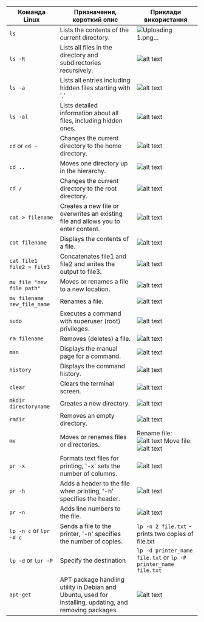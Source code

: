 
| Команда Linux | Призначення, короткий опис | Приклади використання  |
|-----------|-------------------------|---------------|
| `ls` | Lists the contents of the current directory. | ![Uploading 1.png…]() |
| `ls -R` | Lists all files in the directory and subdirectories recursively. | ![alt text](../image-12.png) |
| `ls -a` | Lists all entries including hidden files starting with '.' | ![alt text](../image-14.png) |
| `ls -al` | Lists detailed information about all files, including hidden ones. | ![alt text](../image-15.png) |
| `cd` or `cd ~` | Changes the current directory to the home directory. | ![alt text](../image-16.png) |
| `cd ..` | Moves one directory up in the hierarchy. | ![alt text](../image-17.png) |
| `cd /` | Changes the current directory to the root directory. | ![alt text](../image-18.png) |
| `cat > filename` | Creates a new file or overwrites an existing file and allows you to enter content. | ![alt text](../image-19.png) |
| `cat filename` | Displays the contents of a file. | ![alt text](../image-20.png) |
| `cat file1 file2 > file3` | Concatenates file1 and file2 and writes the output to file3. | ![alt text](../image-21.png) |
| `mv file "new file path"` | Moves or renames a file to a new location. | ![alt text](../image-22.png) |
| `mv filename new_file_name` | Renames a file. | ![alt text](../image-23.png) |
| `sudo` | Executes a command with superuser (root) privileges. | ![alt text](../image-24.png) |
| `rm filename` | Removes (deletes) a file. | ![alt text](../image-25.png) |
| `man` | Displays the manual page for a command. | ![alt text](../image-26.png) |
| `history` | Displays the command history. | ![alt text](../image-27.png) |
| `clear` | Clears the terminal screen. | ![alt text](../image-28.png) |
| `mkdir directoryname` | Creates a new directory. | ![alt text](../image-29.png) |
| `rmdir` | Removes an empty directory. | ![alt text](../image-30.png) |
| `mv` | Moves or renames files or directories. | Rename file:![alt text](../image-31.png) Move file: ![alt text](../image-32.png) |
| `pr -x` | Formats text files for printing, '-x' sets the number of columns. | ![alt text](../image-33.png) |
| `pr -h` | Adds a header to the file when printing, '-h' specifies the header. | ![alt text](../image-34.png) |
| `pr -n` | Adds line numbers to the file. | ![alt text](../image-35.png) |
| `lp -n c` or `lpr -# c` | Sends a file to the printer, '-n' specifies the number of copies. | `lp -n 2 file.txt` - prints two copies of file.txt |
| `lp -d` or `lpr -P` | Specify the destination | `lp -d printer_name file.txt` or `lp -P printer_name file.txt` |
| `apt-get` | APT package handling utility in Debian and Ubuntu, used for installing, updating, and removing packages. | ![alt text](../image-37.png) |
